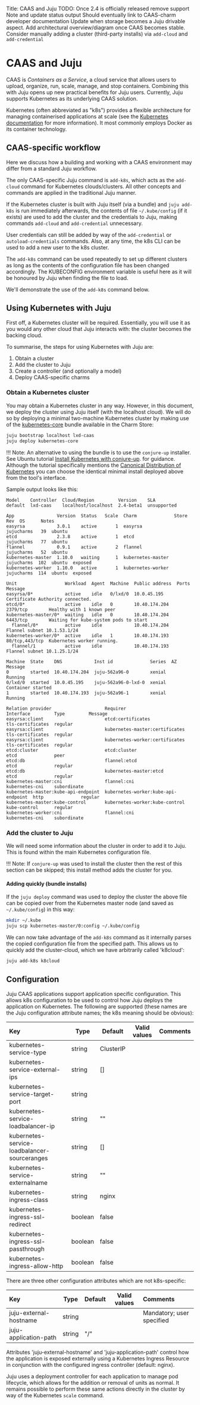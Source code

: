 Title: CAAS and Juju
TODO:  Once 2.4 is officially released remove support Note and update status output
       Should eventually link to CAAS-charm developer documentation
       Update when storage becomes a Juju drivable aspect.
       Add architectural overview/diagram once CAAS becomes stable.
       Consider manually adding a cluster (third-party installs) via `add-cloud` and `add-credential`

# CAAS and Juju

CAAS is *Containers as a Service*, a cloud service that allows users to upload,
organize, run, scale, manage, and stop containers. Combining this with Juju
opens up new practical benefits for Juju users. Currently, Juju supports
Kubernetes as its underlying CAAS solution.

Kubernetes (often abbreviated as "k8s") provides a flexible architecture for
managing containerised applications at scale (see the
[Kubernetes documentation][upstream-kubernetes-docs] for more information). It
most commonly employs Docker as its container technology.

## CAAS-specific workflow

Here we discuss how a building and working with a CAAS environment may differ
from a standard Juju workflow.

The only CAAS-specific Juju command is `add-k8s`, which acts as the `add-cloud`
command for Kubernetes clouds/clusters. All other concepts and commands are
applied in the traditional Juju manner.

If the Kubernetes cluster is built with Juju itself (via a bundle) and `juju
add-k8s` is run immediately afterwards, the contents of file `~/.kube/config`
(if it exists) are used to add the cluster and the credentials to Juju, making
commands `add-cloud` and `add-credential` unnecessary.

User credentials can still be added by way of the `add-credential`
or `autoload-credentials` commands. Also, at any time, the k8s CLI can be used
to add a new user to the k8s cluster.

The `add-k8s` command can be used repeatedly to set up different clusters as
long as the contents of the configuration file has been changed accordingly.
The KUBECONFIG environment variable is useful here as it will be honoured by
Juju when finding the file to load.

We'll demonstrate the use of the `add-k8s` command below.
    
## Using Kubernetes with Juju

First off, a Kubernetes cluster will be required. Essentially, you will use it
as you would any other cloud that Juju interacts with: the cluster becomes the
backing cloud.

To summarise, the steps for using Kubernetes with Juju are:

 1. Obtain a cluster
 1. Add the cluster to Juju
 1. Create a controller (and optionally a model)
 1. Deploy CAAS-specific charms

### Obtain a Kubernetes cluster

You may obtain a Kubernetes cluster in any way. However, in this document, we
deploy the cluster using Juju itself (with the localhost cloud). We will do so
by deploying a minimal two-machine Kubernetes cluster by making use of the
[kubernetes-core][kubernetes-core-charm] bundle available in the Charm Store:

```bash
juju bootstrap localhost lxd-caas
juju deploy kubernetes-core
```

!!! Note:
    An alternative to using the bundle is to use the `conjure-up` installer.
    See Ubuntu tutorial
    [Install Kubernetes with conjure-up][ubuntu-tutorial_install-kubernetes-with-conjure-up].
    for guidance. Although the tutorial specifically mentions the
    [Canonical Distribution of Kubernetes][cdk-charm] you can choose the
    identical minimal install deployed above from the tool's interface.

Sample output looks like this:

```no-highlight
Model    Controller  Cloud/Region         Version    SLA
default  lxd-caas    localhost/localhost  2.4-beta1  unsupported

App                Version  Status   Scale  Charm              Store       Rev  OS      Notes
easyrsa            3.0.1    active       1  easyrsa            jujucharms   39  ubuntu  
etcd               2.3.8    active       1  etcd               jujucharms   77  ubuntu  
flannel            0.9.1    active       2  flannel            jujucharms   52  ubuntu  
kubernetes-master  1.10.0   waiting      1  kubernetes-master  jujucharms  102  ubuntu  exposed
kubernetes-worker  1.10.0   active       1  kubernetes-worker  jujucharms  114  ubuntu  exposed

Unit                  Workload  Agent  Machine  Public address  Ports           Message
easyrsa/0*            active    idle   0/lxd/0  10.0.45.195                     Certificate Authority connected.
etcd/0*               active    idle   0        10.40.174.204   2379/tcp        Healthy with 1 known peer
kubernetes-master/0*  waiting   idle   0        10.40.174.204   6443/tcp        Waiting for kube-system pods to start
  flannel/0*          active    idle            10.40.174.204                   Flannel subnet 10.1.53.1/24
kubernetes-worker/0*  active    idle   1        10.40.174.193   80/tcp,443/tcp  Kubernetes worker running.
  flannel/1           active    idle            10.40.174.193                   Flannel subnet 10.1.25.1/24

Machine  State    DNS            Inst id              Series  AZ  Message
0        started  10.40.174.204  juju-562a96-0        xenial      Running
0/lxd/0  started  10.0.45.195    juju-562a96-0-lxd-0  xenial      Container started
1        started  10.40.174.193  juju-562a96-1        xenial      Running

Relation provider                    Requirer                             Interface         Type         Message
easyrsa:client                       etcd:certificates                    tls-certificates  regular      
easyrsa:client                       kubernetes-master:certificates       tls-certificates  regular      
easyrsa:client                       kubernetes-worker:certificates       tls-certificates  regular      
etcd:cluster                         etcd:cluster                         etcd              peer         
etcd:db                              flannel:etcd                         etcd              regular      
etcd:db                              kubernetes-master:etcd               etcd              regular      
kubernetes-master:cni                flannel:cni                          kubernetes-cni    subordinate  
kubernetes-master:kube-api-endpoint  kubernetes-worker:kube-api-endpoint  http              regular      
kubernetes-master:kube-control       kubernetes-worker:kube-control       kube-control      regular      
kubernetes-worker:cni                flannel:cni 			  kubernetes-cni    subordinate
```

### Add the cluster to Juju

We will need some information about the cluster in order to add it to Juju.
This is found within the main Kubernetes configuration file.

!!! Note:
    If `conjure-up` was used to install the cluster then the rest of this
    section can be skipped; this install method adds the cluster for you.

#### Adding quickly (bundle installs)

If the `juju deploy` command was used to deploy the cluster the above file can
be copied over from the Kubernetes master node (and saved as `~/.kube/config`)
in this way:

```bash
mkdir ~/.kube
juju scp kubernetes-master/0:config ~/.kube/config
```

We can now take advantage of the `add-k8s` command as it internally parses the
copied configuration file from the specified path. This allows us to quickly
add the cluster-cloud, which we have arbitrarily called 'k8cloud':

```bash
juju add-k8s k8cloud
```

## Configuration

Juju CAAS applications support application specific configuration. This allows
k8s configuration to be used to control how Juju deploys the application on
Kubernetes. The following are supported (these names are the Juju configuration
attribute names; the k8s meaning should be obvious):

| Key                        			| Type    | Default 	     | Valid values | Comments                     |
|:----------------------------------------------|---------|------------------|--------------|:-----------------------------|
kubernetes-service-type				| string  | ClusterIP 	     |		    |
kubernetes-service-external-ips			| string  | []		     |		    |
kubernetes-service-target-port			| string  | <container port> |		    |
kubernetes-service-loadbalancer-ip		| string  | ""		     |		    |
kubernetes-service-loadbalancer-sourceranges	| string  | []		     |		    |
kubernetes-service-externalname			| string  | ""		     |		    |
kubernetes-ingress-class			| string  | nginx	     |		    |
kubernetes-ingress-ssl-redirect			| boolean | false	     |		    |
kubernetes-ingress-ssl-passthrough		| boolean | false	     |		    |
kubernetes-ingress-allow-http			| boolean | false	     |		    |

There are three other configuration attributes which are not k8s-specific:

| Key                        			| Type    | Default 	     | Valid values | Comments                     |
|:----------------------------------------------|---------|------------------|--------------|:-----------------------------|
juju-external-hostname				| string  | 		     |              | Mandatory; user specified
juju-application-path				| string  | "/"		     |              |

Attributes 'juju-external-hostname' and 'juju-application-path' control how the
application is exposed externally using a Kubernetes Ingress Resource in
conjunction with the configured ingress controller (default: nginx).

Juju uses a deployment controller for each application to manage pod lifecycle,
which allows for the addition or removal of units as normal. It remains
possible to perform these same actions directly in the cluster by way of the
Kubernetes `scale` command.


<!-- LINKS -->

[kubernetes-core-charm]: https://jujucharms.com/kubernetes-core/
[ubuntu-tutorial_install-kubernetes-with-conjure-up]: https://tutorials.ubuntu.com/tutorial/install-kubernetes-with-conjure-up#0
[cdk-charm]: https://jujucharms.com/u/containers/canonical-kubernetes/
[upstream-kubernetes-docs]: https://kubernetes.io/docs
[credentials]: ./credentials.html
